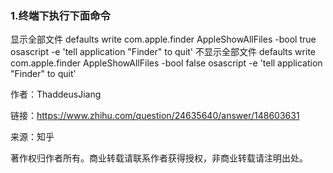 

### 1.终端下执行下面命令

显示全部文件 defaults write com.apple.finder AppleShowAllFiles -bool true osascript -e 'tell application "Finder" to quit' 不显示全部文件 defaults write com.apple.finder AppleShowAllFiles -bool false osascript -e 'tell application "Finder" to quit'

  


  


作者：ThaddeusJiang

  


链接：https://www.zhihu.com/question/24635640/answer/148603631

  


来源：知乎

  


著作权归作者所有。商业转载请联系作者获得授权，非商业转载请注明出处。

